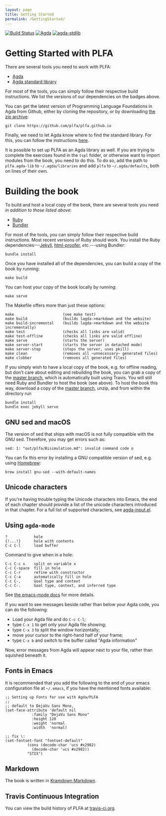 ```yaml
---
layout: page
title: Getting Started
permalink: /GettingStarted/
---
```


[![Build Status](https://travis-ci.org/plfa/plfa.github.io.svg?branch=dev)](https://travis-ci.org/plfa/plfa.github.io)
[![Agda](https://img.shields.io/badge/agda-2.6.0.1-blue.svg)](https://github.com/agda/agda/releases/tag/v2.6.0.1)
[![agda-stdlib](https://img.shields.io/badge/agda--stdlib-1.1-blue.svg)](https://github.com/agda/agda-stdlib/releases/tag/v1.1)


# Getting Started with PLFA

There are several tools you need to work with PLFA:

  - [Agda](https://agda.readthedocs.io/en/v2.6.0.1/getting-started/installation.html)
  - [Agda standard library](https://github.com/agda/agda-stdlib/releases/tag/v1.1)

For most of the tools, you can simply follow their respective build instructions.
We list the versions of our dependencies on the badges above.

You can get the latest version of Programming Language Foundations in Agda from Github, 
either by cloning the repository, 
or by downloading [the zip archive](https://github.com/plfa/plfa.github.io/archive/dev.zip):

    git clone https://github.com/plfa/plfa.github.io 

Finally, we need to let Agda know where to find the standard library.
For this, you can follow the instructions [here](https://agda.readthedocs.io/en/v2.6.0.1/tools/package-system.html#example-using-the-standard-library).

It is possible to set up PLFA as an Agda library as well.
If you are trying to complete the exercises found in the `tspl` folder, or otherwise want to import modules from the book, you need to do this.
To do so, add the path to `plfa.agda-lib` to `~/.agda/libraries` and add `plfa` to `~/.agda/defaults`, both on lines of their own.


# Building the book

To build and host a local copy of the book, there are several tools you need *in addition to those listed above*:

  - [Ruby](https://www.ruby-lang.org/en/documentation/installation/)
  - [Bundler](https://bundler.io/#getting-started)
  
For most of the tools, you can simply follow their respective build instructions.
Most recent versions of Ruby should work.
You install the Ruby dependencies---[Jekyll](https://jekyllrb.com/), [html-proofer](https://github.com/gjtorikian/html-proofer), *etc.*---using Bundler:

    bundle install

Once you have installed all of the dependencies, you can build a copy of the book by running:

    make build
    
You can host your copy of the book locally by running:

    make serve
    
The Makefile offers more than just these options:

    make                      (see make test)
    make build                (builds lagda->markdown and the website)
    make build-incremental    (builds lagda->markdown and the website incrementally)
    make test                 (checks all links are valid)
    make test-offline         (checks all links are valid offline)
    make serve                (starts the server)
    make server-start         (starts the server in detached mode)
    make server-stop          (stops the server, uses pkill)
    make clean                (removes all ~unnecessary~ generated files)
    make clobber              (removes all generated files)

If you simply wish to have a local copy of the book, e.g. for offline reading,
but don't care about editing and rebuilding the book, you can grab a copy of the
[master branch](https://github.com/plfa/plfa.github.io/archive/master.zip),
which is automatically built using Travis. You will still need Ruby and Bundler
to host the book (see above). To host the book this way, download a copy of the
[master branch](https://github.com/plfa/plfa.github.io/archive/master.zip),
unzip, and from within the directory run

    bundle install
    bundle exec jekyll serve


## GNU sed and macOS

The version of sed that ships with macOS is not fully compatible with the GNU sed.
Therefore, you may get errors such as:
```
sed: 1: "out/plfa/Bisimulation.md": invalid command code o
```
You can fix this error by installing a GNU compatible version of sed, e.g. using [Homebrew](https://brew.sh/):
```
brew install gnu-sed --with-default-names
```


## Unicode characters

If you're having trouble typing the Unicode characters into Emacs, the end of
each chapter should provide a list of the unicode characters introduced in that
chapter. For a full list of supported characters, see
[agda-input.el](https://github.com/agda/agda/blob/master/src/data/emacs-mode/agda-input.el#L194).


## Using `agda-mode`

    ?            hole
    {!...!}      hole with contents
    C-c C-l      load buffer

Command to give when in a hole:

    C-c C-c x    split on variable x
    C-c C-space  fill in hole
    C-c C-r      refine with constructor
    C-c C-a      automatically fill in hole
    C-c C-,      Goal type and context
    C-c C-.      Goal type, context, and inferred type

See
[the emacs-mode docs](https://agda.readthedocs.io/en/latest/tools/emacs-mode.html)
for more details.

If you want to see messages beside rather than below your Agda code,
you can do the following: 

  - Load your Agda file and do `C-c C-l`;
  - type `C-x 1` to get only your Agda file showing; 
  - type `C-x 3` to split the window horizontally;
  - move your cursor to the right-hand half of your frame; 
  - type `C-x b` and switch to the buffer called "Agda information"
  
Now, error messages from Agda will appear next to your file, rather than
squished beneath it.


## Fonts in Emacs

It is recommended that you add the following to the end of your emacs
configuration file at `~/.emacs`, if you have the mentioned fonts available:

``` elisp
;; Setting up Fonts for use with Agda/PLFA
;;
;; default to DejaVu Sans Mono, 
(set-face-attribute 'default nil
		    :family "DejaVu Sans Mono"
		    :height 120
		    :weight 'normal
		    :width  'normal)

;; fix \:
(set-fontset-font "fontset-default"
		  (cons (decode-char 'ucs #x2982)
			(decode-char 'ucs #x2982))
		  "STIX")
```


## Markdown

The book is written in
[Kramdown Markdown](https://kramdown.gettalong.org/syntax.html).


## Travis Continuous Integration

You can view the build history of PLFA at [travis-ci.org](https://travis-ci.org/plfa/plfa.github.io).
